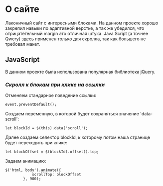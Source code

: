 # О сайте
Лаконичный сайт с интересными блоками. На данном проекте хорошо закрепил навыки по адаптивной верстке, а так же убедился, что отрицатетельный margin это отличная штука.
Java Script (а точнее Qwery) здесь применен только для скролла, так как большего не требовал макет. 

## JavaScript
В данном проекте была использована популярная библиотека jQuery.

### _Скролл к блокам при клике на ссылки_

Отменяем стандарное поведение ссылки:
```
event.preventDefault();
```

Создаем переменную, в которой будет сохраняться значение 'data-scroll':
```
let blockId = $(this).data('scroll');
```
Далее создаем селектор blockId, к которому потом наша странице будет переходить при клике:

```
let blockOffset = $(blockId).offset().top;
```
Задаем анимацию:
```
$('html, body').animate({
			scrollTop: blockOffset
		}, 900);
```
